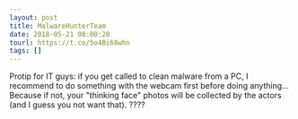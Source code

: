 ```yaml
---
layout: post
title: MalwareHunterTeam
date: 2018-05-21 00:00:20
tourl: https://t.co/5o4Bi68whn
tags: []
---
```

Protip for IT guys: if you get called to clean malware from a PC, I recommend to do something with the webcam first before doing anything...
Because if not, your "thinking face" photos will be collected by the actors (and I guess you not want that).
????